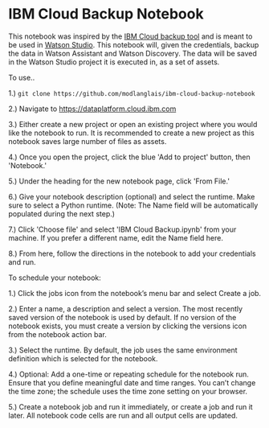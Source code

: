 # IBM Cloud Backup Notebook

This notebook was inspired by the [IBM Cloud backup tool](https://github.com/modlanglais/ibm-cloud-backup) and is meant to be used in [Watson Studio](https://dataplatform.cloud.ibm.com/). This notebook will, given the credentials, backup the data in Watson Assistant and Watson Discovery. The data will be saved in the Watson Studio project it is executed in, as a set of assets.

To use..

1.) `git clone https://github.com/modlanglais/ibm-cloud-backup-notebook`

2.) Navigate to https://dataplatform.cloud.ibm.com

3.) Either create a new project or open an existing project where you would like the notebook to run. It is recommended to create a new project as this notebook saves large number of files as assets.

4.) Once you open the project, click the blue 'Add to project' button, then 'Notebook.'

5.) Under the heading for the new notebook page, click 'From File.'

6.) Give your notebook description (optional) and select the runtime. Make sure to select a Python runtime. (Note: The Name field will be automatically populated during the next step.)

7.) Click 'Choose file' and select 'IBM Cloud Backup.ipynb' from your machine. If you prefer a different name, edit the Name field here.

8.) From here, follow the directions in the notebook to add your credentials and run.



To schedule your notebook:

1.) Click the jobs icon from the notebook’s menu bar and select Create a job.

2.) Enter a name, a description and select a version. The most recently saved version of the notebook is used by default. If no version of the notebook exists, you must create a version by clicking the versions icon from the notebook action bar.

3.) Select the runtime. By default, the job uses the same environment definition which is selected for the notebook.

4.) Optional: Add a one-time or repeating schedule for the notebook run. Ensure that you define meaningful date and time ranges. You can’t change the time zone; the schedule uses the time zone setting on your browser.

5.) Create a notebook job and run it immediately, or create a job and run it later. All notebook code cells are run and all output cells are updated.
